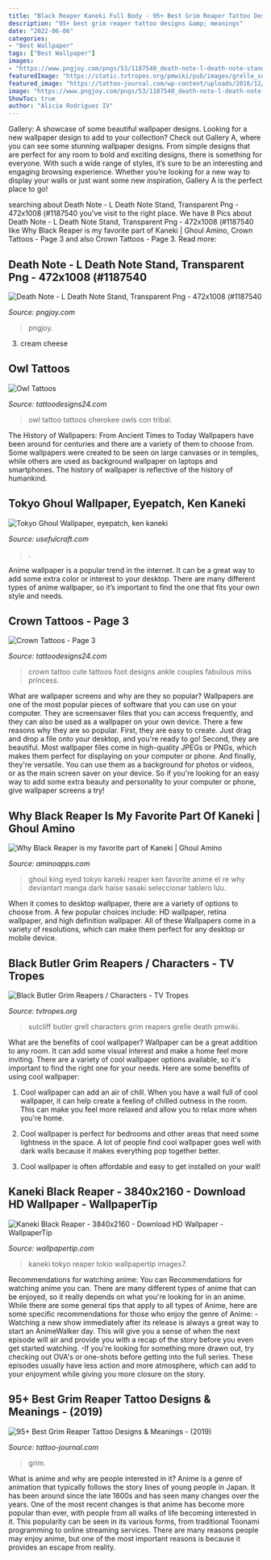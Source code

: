 ```yaml
---
title: "Black Reaper Kaneki Full Body - 95+ Best Grim Reaper Tattoo Designs &amp; Meanings"
description: "95+ best grim reaper tattoo designs &amp; meanings"
date: "2022-06-06"
categories:
- "Best Wallpaper"
tags: ["Best Wallpaper"]
images:
- "https://www.pngjoy.com/pngs/53/1187540_death-note-l-death-note-stand-transparent-png.png"
featuredImage: "https://static.tvtropes.org/pmwiki/pub/images/grelle_sutcliff_film.png"
featured_image: "https://tattoo-journal.com/wp-content/uploads/2016/12/Grim-Reaper-Tattoo_-14-1.jpg"
image: "https://www.pngjoy.com/pngs/53/1187540_death-note-l-death-note-stand-transparent-png.png"
ShowToc: true
author: "Alicia Rodriguez IV"
---
```



Gallery: A showcase of some beautiful wallpaper designs.
Looking for a new wallpaper design to add to your collection? Check out Gallery A, where you can see some stunning wallpaper designs. From simple designs that are perfect for any room to bold and exciting designs, there is something for everyone. With such a wide range of styles, it’s sure to be an interesting and engaging browsing experience. Whether you’re looking for a new way to display your walls or just want some new inspiration, Gallery A is the perfect place to go!
		
		
		
		
		
		
		
	

		
searching about Death Note - L Death Note Stand, Transparent Png - 472x1008 (#1187540 you've visit to the right place. We have 8 Pics about Death Note - L Death Note Stand, Transparent Png - 472x1008 (#1187540 like Why Black Reaper is my favorite part of Kaneki | Ghoul Amino, Crown Tattoos - Page 3 and also Crown Tattoos - Page 3. Read more:
		
    
## Death Note - L Death Note Stand, Transparent Png - 472x1008 (#1187540

<img loading=lazy src="https://www.pngjoy.com/pngs/53/1187540_death-note-l-death-note-stand-transparent-png.png" onerror="this.onerror=null;this.src='https://tse3.mm.bing.net/th?id=OIP.IG2g8ATZjbyOWq4ZfcQuuQAAAA&amp;pid=15.1';" alt="Death Note - L Death Note Stand, Transparent Png - 472x1008 (#1187540">

_Source: pngjoy.com_

>pngjoy. 

	

3. cream cheese 

    
## Owl Tattoos

<img loading=lazy src="http://www.tattoodesigns24.com/wp-content/uploads/2016/01/Owl-TattooTD24085.gif" onerror="this.onerror=null;this.src='https://tse1.mm.bing.net/th?id=OIP.QnKm10P8MI6BdAH01MDUSAHaKl&amp;pid=15.1';" alt="Owl Tattoos">

_Source: tattoodesigns24.com_

>owl tattoo tattoos cherokee owls con tribal. 

	

The History of Wallpapers: From Ancient Times to Today
Wallpapers have been around for centuries and there are a variety of them to choose from. Some wallpapers were created to be seen on large canvases or in temples, while others are used as background wallpaper on laptops and smartphones. The history of wallpaper is reflective of the history of humankind.

    
## Tokyo Ghoul Wallpaper, Eyepatch, Ken Kaneki

<img loading=lazy src="https://www.usefulcraft.com/wp-content/uploads/2020/01/tokyo-ghoul-wallpaper-48-scaled.jpg" onerror="this.onerror=null;this.src='https://tse3.mm.bing.net/th?id=OIP.kBlusVi5SzI1FN_8qraaQQHaQB&amp;pid=15.1';" alt="Tokyo Ghoul Wallpaper, eyepatch, ken kaneki">

_Source: usefulcraft.com_

>. 

	

Anime wallpaper is a popular trend in the internet. It can be a great way to add some extra color or interest to your desktop. There are many different types of anime wallpaper, so it’s important to find the one that fits your own style and needs.

    
## Crown Tattoos - Page 3

<img loading=lazy src="http://www.tattoodesigns24.com/wp-content/uploads/2015/10/Crown-Tattoo-On-LegsTD2437-550x513.jpg" onerror="this.onerror=null;this.src='https://tse2.mm.bing.net/th?id=OIP.i61ULMnlOZJQ7tniIMneCAHaG6&amp;pid=15.1';" alt="Crown Tattoos - Page 3">

_Source: tattoodesigns24.com_

>crown tattoo cute tattoos foot designs ankle couples fabulous miss princess. 

	

What are wallpaper screens and why are they so popular?
Wallpapers are one of the most popular pieces of software that you can use on your computer. They are screensaver files that you can access frequently, and they can also be used as a wallpaper on your own device. There a few reasons why they are so popular. First, they are easy to create. Just drag and drop a file onto your desktop, and you're ready to go! Second, they are beautiful. Most wallpaper files come in high-quality JPEGs or PNGs, which makes them perfect for displaying on your computer or phone. And finally, they're versatile. You can use them as a background for photos or videos, or as the main screen saver on your device. So if you're looking for an easy way to add some extra beauty and personality to your computer or phone, give wallpaper screens a try!

    
## Why Black Reaper Is My Favorite Part Of Kaneki | Ghoul Amino

<img loading=lazy src="https://pm1.narvii.com/6394/d339311c3d6626b8ac4f9f28df636e528d9cb0da_hq.jpg" onerror="this.onerror=null;this.src='https://tse3.mm.bing.net/th?id=OIP.h3O0aGdpKA3fcyU9Lg9iHwHaLH&amp;pid=15.1';" alt="Why Black Reaper is my favorite part of Kaneki | Ghoul Amino">

_Source: aminoapps.com_

>ghoul king eyed tokyo kaneki reaper ken favorite anime el re why deviantart manga dark haise sasaki seleccionar tablero lưu. 

	

When it comes to desktop wallpaper, there are a variety of options to choose from. A few popular choices include: HD wallpaper, retina wallpaper, and high definition wallpaper. All of these Wallpapers come in a variety of resolutions, which can make them perfect for any desktop or mobile device. 

    
## Black Butler Grim Reapers / Characters - TV Tropes

<img loading=lazy src="https://static.tvtropes.org/pmwiki/pub/images/grelle_sutcliff_film.png" onerror="this.onerror=null;this.src='https://tse2.mm.bing.net/th?id=OIP.WzBi-Zz4ID-IszIeZpLkOgAAAA&amp;pid=15.1';" alt="Black Butler Grim Reapers / Characters - TV Tropes">

_Source: tvtropes.org_

>sutcliff butler grell characters grim reapers grelle death pmwiki. 

	

What are the benefits of cool wallpaper?
Wallpaper can be a great addition to any room. It can add some visual interest and make a home feel more inviting. There are a variety of cool wallpaper options available, so it's important to find the right one for your needs. Here are some benefits of using cool wallpaper: 
1. Cool wallpaper can add an air of chill. When you have a wall full of cool wallpaper, it can help create a feeling of chilled outness in the room. This can make you feel more relaxed and allow you to relax more when you're home. 

2. Cool wallpaper is perfect for bedrooms and other areas that need some lightness in the space. A lot of people find cool wallpaper goes well with dark walls because it makes everything pop together better. 

3. Cool wallpaper is often affordable and easy to get installed on your wall!

    
## Kaneki Black Reaper - 3840x2160 - Download HD Wallpaper - WallpaperTip

<img loading=lazy src="https://wi.wallpapertip.com/wsimgs/2-22732_tokyo-ghoul-ken-kaneki-portrait-uhd-4k-wallpaper.jpg" onerror="this.onerror=null;this.src='https://tse3.mm.bing.net/th?id=OIP.J5h450jDplZUFLfFv8SvdwHaEK&amp;pid=15.1';" alt="Kaneki Black Reaper - 3840x2160 - Download HD Wallpaper - WallpaperTip">

_Source: wallpapertip.com_

>kaneki tokyo reaper tokio wallpapertip images7. 

	

Recommendations for watching anime: You can
Recommendations for watching anime you can. There are many different types of anime that can be enjoyed, so it really depends on what you're looking for in an anime. While there are some general tips that apply to all types of Anime, here are some specific recommendations for those who enjoy the genre of Anime: 
-Watching a new show immediately after its release is always a great way to start an AnimeWalker day. This will give you a sense of when the next episode will air and provide you with a recap of the story before you even get started watching. 
-If you're looking for something more drawn out, try checking out OVA's or one-shots before getting into the full series. These episodes usually have less action and more atmosphere, which can add to your enjoyment while giving you more closure on the story.

    
## 95+ Best Grim Reaper Tattoo Designs &amp; Meanings - (2019)

<img loading=lazy src="https://tattoo-journal.com/wp-content/uploads/2016/12/Grim-Reaper-Tattoo_-14-1.jpg" onerror="this.onerror=null;this.src='https://tse4.mm.bing.net/th?id=OIP.DHPzJV1qlhyE49Z3EsI3iQHaHa&amp;pid=15.1';" alt="95+ Best Grim Reaper Tattoo Designs &amp; Meanings - (2019)">

_Source: tattoo-journal.com_

>grim. 

	

What is anime and why are people interested in it?
Anime is a genre of animation that typically follows the story lines of young people in Japan. It has been around since the late 1800s and has seen many changes over the years. One of the most recent changes is that anime has become more popular than ever, with people from all walks of life becoming interested in it. This popularity can be seen in its various forms, from traditional Toonami programming to online streaming services. There are many reasons people may enjoy anime, but one of the most important reasons is because it provides an escape from reality.

